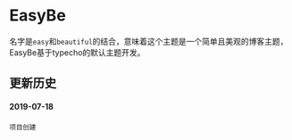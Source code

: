 # EasyBe

名字是`easy`和`beautiful`的结合，意味着这个主题是一个简单且美观的博客主题，EasyBe基于typecho的默认主题开发。

## 更新历史

#### 2019-07-18 

```
项目创建
```


